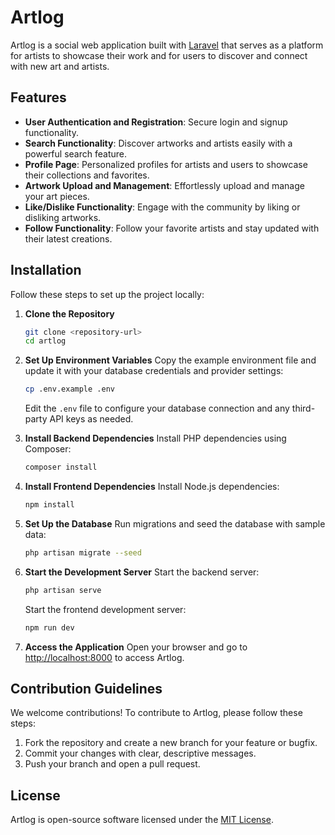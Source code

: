 # Artlog

Artlog is a social web application built with [Laravel](https://laravel.com) that serves as a platform for artists to showcase their work and for users to discover and connect with new art and artists.

## Features

- **User Authentication and Registration**: Secure login and signup functionality.
- **Search Functionality**: Discover artworks and artists easily with a powerful search feature.
- **Profile Page**: Personalized profiles for artists and users to showcase their collections and favorites.
- **Artwork Upload and Management**: Effortlessly upload and manage your art pieces.
- **Like/Dislike Functionality**: Engage with the community by liking or disliking artworks.
- **Follow Functionality**: Follow your favorite artists and stay updated with their latest creations.

## Installation

Follow these steps to set up the project locally:

1. **Clone the Repository**
   ```bash
   git clone <repository-url>
   cd artlog
   ```

2. **Set Up Environment Variables**
   Copy the example environment file and update it with your database credentials and provider settings:
   ```bash
   cp .env.example .env
   ```
   Edit the `.env` file to configure your database connection and any third-party API keys as needed.

3. **Install Backend Dependencies**
   Install PHP dependencies using Composer:
   ```bash
   composer install
   ```

4. **Install Frontend Dependencies**
   Install Node.js dependencies:
   ```bash
   npm install
   ```

5. **Set Up the Database**
   Run migrations and seed the database with sample data:
   ```bash
   php artisan migrate --seed
   ```

6. **Start the Development Server**
   Start the backend server:
   ```bash
   php artisan serve
   ```
   Start the frontend development server:
   ```bash
   npm run dev
   ```

7. **Access the Application**
   Open your browser and go to [http://localhost:8000](http://localhost:8000) to access Artlog.

## Contribution Guidelines

We welcome contributions! To contribute to Artlog, please follow these steps:

1. Fork the repository and create a new branch for your feature or bugfix.
2. Commit your changes with clear, descriptive messages.
3. Push your branch and open a pull request.

## License

Artlog is open-source software licensed under the [MIT License](https://opensource.org/licenses/MIT).

